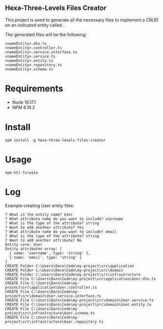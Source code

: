 ## Hexa-Three-Levels Files Creator


This project is used to generate all the necessary files to implement a CRUD on an indicated entity called <nameEntity>.

The generated files will be the following:
```
<nameEntity>.dto.ts
<nameEntity>.controller.ts
<nameEntity>.service.interface.ts
<nameEntity>.service.ts
<nameEntity>.entity.ts
<nameEntity>.repository.ts
<nameEntity>.schema.ts
```
# Requirements

* Node 16.17.1
* NPM 8.19.2

# Install

```npm install -g hexa-three-levels-files-creator```

# Usage

```npm-htl-fcreate```

# Log

Example creating User entity files:

```
? What is the entity name? User
? What attribute name do you want to include? username
? What is the type of the attribute? string
? Want to add another attribute? Yes
? What attribute name do you want to include? email
? What is the type of the attribute? string
? Want to add another attribute? No
Entity core: User
Entity attributes array: [
  { name: 'username', type: 'string' },
  { name: 'email', type: 'string' }
]
CREATE Folder C:\Users\Daro\Code\my-project\src\application
CREATE Folder C:\Users\Daro\Code\my-project\src\domain
CREATE Folder C:\Users\Daro\Code\my-project\src\infrastructure
CREATE File C:\Users\Daro\Code\my-project\src\application\User.dto.ts
CREATE File C:\Users\Daro\Code\my-project\src\application\User.controller.ts
CREATE File C:\Users\Daro\Code\my-project\src\domain\User.service.interface.ts
CREATE File C:\Users\Daro\Code\my-project\src\domain\User.service.ts
CREATE File C:\Users\Daro\Code\my-project\src\domain\User.entity.ts
CREATE File C:\Users\Daro\Code\my-project\src\infrastructure\User.schema.ts
CREATE File C:\Users\Daro\Code\my-project\src\infrastructure\User.repository.ts
```

